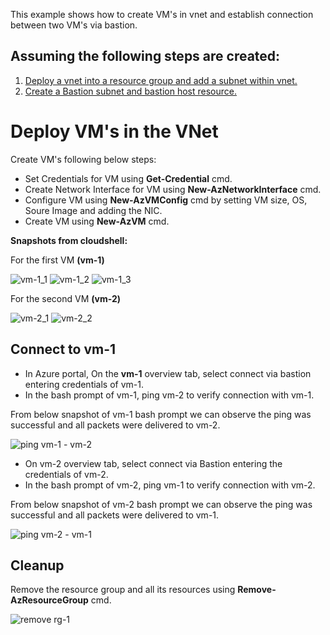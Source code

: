 This example shows how to create VM's in vnet and establish connection between two VM's via bastion.

## Assuming the following steps are created:
1. [Deploy a vnet into a resource group and add a subnet within vnet.](VNet/README.md)
2. [Create a Bastion subnet and bastion host resource.](bastion/README.md)

# Deploy VM's in the VNet

Create VM's following below steps:

* Set Credentials for VM using **Get-Credential** cmd.
* Create Network Interface for VM using **New-AzNetworkInterface** cmd.
* Configure VM using **New-AzVMConfig** cmd by setting VM size, OS, Soure Image and adding the NIC.
* Create VM using **New-AzVM** cmd.

**Snapshots from cloudshell:**

For the first VM **(vm-1)**

![vm-1_1](https://github.com/user-attachments/assets/203f2fc0-faab-4cdf-92ea-49b16ab67b50)
![vm-1_2](https://github.com/user-attachments/assets/671b3ee8-33c4-4048-be0f-127c37fc2e1d)
![vm-1_3](https://github.com/user-attachments/assets/4690c5b5-00b3-48b2-9424-79223dd8ab97)

For the second VM **(vm-2)**

![vm-2_1](https://github.com/user-attachments/assets/9fc7fc8e-a3e0-4e02-9b83-fd7c6beca773)
![vm-2_2](https://github.com/user-attachments/assets/08bcdb31-ba30-4441-bd2d-788cd9a64bc4)

## Connect to vm-1

* In Azure portal, On the **vm-1** overview tab, select connect via bastion entering credentials of vm-1.
* In the bash prompt of vm-1, ping vm-2 to verify connection with vm-1.

From below snapshot of vm-1 bash prompt we can observe the ping was successful and all packets were delivered to vm-2.

![ping vm-1 - vm-2](https://github.com/user-attachments/assets/c915bbaa-22ec-4f72-b35d-a822488d77d3)

* On vm-2 overview tab, select connect via Bastion entering the credentials of vm-2.
* In the bash prompt of vm-2, ping vm-1 to verify connection with vm-2.

 From below snapshot of vm-2 bash prompt we can observe the ping was successful and all packets were delivered to vm-1.

![ping vm-2 - vm-1](https://github.com/user-attachments/assets/ee10d80b-2124-4d04-afef-233323a615d8)
  
## Cleanup

Remove the resource group and all its resources using **Remove-AzResourceGroup** cmd.

![remove rg-1](https://github.com/user-attachments/assets/7bc1f427-688d-48ed-8f5f-44363f482528)

